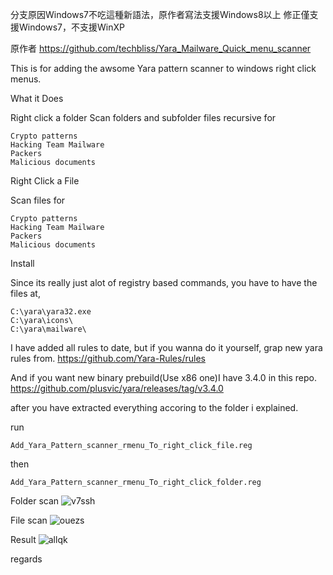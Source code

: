 分支原因Windows7不吃這種新語法，原作者寫法支援Windows8以上
修正僅支援Windows7，不支援WinXP

原作者
https://github.com/techbliss/Yara_Mailware_Quick_menu_scanner

This is for adding the awsome Yara pattern scanner to windows right click menus.

What it Does

Right click a folder
Scan folders and subfolder files recursive for

```Antidebug
Crypto patterns
Hacking Team Mailware
Packers
Malicious documents
```

Right Click a File

Scan files for

```Antidebug
Crypto patterns
Hacking Team Mailware
Packers
Malicious documents
```

Install

Since its really just alot of registry based commands, you have to have the files at,

```
C:\yara\yara32.exe
C:\yara\icons\
C:\yara\mailware\
```

I have added all rules to date, but if you wanna do it yourself, grap new yara rules from.
https://github.com/Yara-Rules/rules

And if you want new binary prebuild(Use x86 one)I have 3.4.0 in this repo.
https://github.com/plusvic/yara/releases/tag/v3.4.0

after you have extracted everything accoring to the folder i explained.

run
```
Add_Yara_Pattern_scanner_rmenu_To_right_click_file.reg
```

then
```
Add_Yara_Pattern_scanner_rmenu_To_right_click_folder.reg
```


Folder scan
![v7ssh](https://cloud.githubusercontent.com/assets/3592375/9501061/35b4d4b2-4c29-11e5-8288-292853d9ec54.jpg)

File scan
![ouezs](https://cloud.githubusercontent.com/assets/3592375/9501143/b18e5874-4c29-11e5-868d-7f3a7ddcaa1f.jpg)

Result
![allqk](https://cloud.githubusercontent.com/assets/3592375/9501146/b4af6692-4c29-11e5-97c1-04b4f554ab69.jpg)



regards













